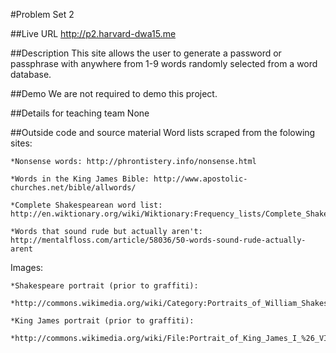 #Problem Set 2

##Live URL
<http://p2.harvard-dwa15.me>

##Description
This site allows the user to generate a password or passphrase with anywhere from 1-9 words randomly selected from a word database.

##Demo
We are not required to demo this project.

##Details for teaching team
None

##Outside code and source material
Word lists scraped from the folowing sites:

	*Nonsense words: http://phrontistery.info/nonsense.html

	*Words in the King James Bible: http://www.apostolic-churches.net/bible/allwords/

	*Complete Shakespearean word list: http://en.wiktionary.org/wiki/Wiktionary:Frequency_lists/Complete_Shakespeare_wordlist

	*Words that sound rude but actually aren't: http://mentalfloss.com/article/58036/50-words-sound-rude-actually-arent

Images:

	*Shakespeare portrait (prior to graffiti): 
		*http://commons.wikimedia.org/wiki/Category:Portraits_of_William_Shakespeare#mediaviewer/File:Shakespeare_Droeshout_1623.jpg

	*King James portrait (prior to graffiti):
		*http://commons.wikimedia.org/wiki/File:Portrait_of_King_James_I_%26_VI.jpg